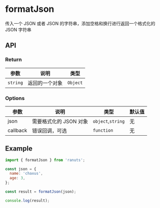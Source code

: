 # formatJson

传入一个 JSON 或者 JSON 的字符串，添加空格和换行进行返回一个格式化的 JSON 字符串

## API

### Return

| 参数     | 说明           | 类型     |
| -------- | -------------- | -------- |
| `string` | 返回的一个对象 | `Object` |

### Options

| 参数     | 说明                   | 类型              | 默认值 |
| -------- | ---------------------- | ----------------- | ------ |
| json     | 需要格式化的 JSON 对象 | `object`,`string` | 无     |
| callback | 错误回调，可选         | `function`        | 无     |

## Example

```js
import { formatJson } from 'ranuts';

const json = {
  name: 'chaxus',
  age: 3,
};

const result = formatJson(json);

console.log(result);
```
